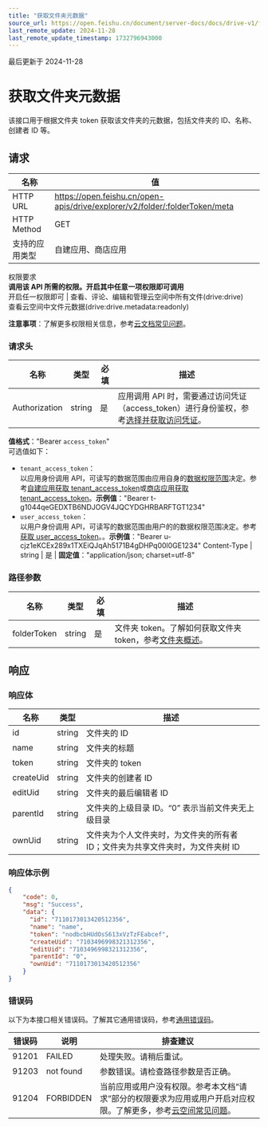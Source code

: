 ```yaml
---
title: "获取文件夹元数据"
source_url: https://open.feishu.cn/document/server-docs/docs/drive-v1/folder/get-folder-meta
last_remote_update: 2024-11-28
last_remote_update_timestamp: 1732796943000
---
```

最后更新于 2024-11-28

# 获取文件夹元数据

该接口用于根据文件夹 token 获取该文件夹的元数据，包括文件夹的 ID、名称、创建者 ID 等。

## 请求
名称 | 值
---|---
HTTP URL | https://open.feishu.cn/open-apis/drive/explorer/v2/folder/:folderToken/meta
HTTP Method | GET
支持的应用类型 | 自建应用、商店应用
权限要求  
            **调用该 API 所需的权限。开启其中任意一项权限即可调用**  
            开启任一权限即可 | 查看、评论、编辑和管理云空间中所有文件(drive:drive)  
查看云空间中文件元数据(drive:drive.metadata:readonly)

**注意事项**：了解更多权限相关信息，参考[云文档常见问题](https://open.feishu.cn/document/ukTMukTMukTM/uczNzUjL3czM14yN3MTN)。
### 请求头

名称 | 类型 | 必填 | 描述
--- | --- | --- | ---
Authorization | string | 是 | 应用调用 API 时，需要通过访问凭证（access_token）进行身份鉴权，参考[选择并获取访问凭证](https://open.feishu.cn/document/ukTMukTMukTM/uMTNz4yM1MjLzUzM#5aa2e490)。  
**值格式**："Bearer `access_token`"  
可选值如下：  
- `tenant_access_token`：  
	以应用身份调用 API，可读写的数据范围由应用自身的[数据权限范围](https://open.feishu.cn/document/home/introduction-to-scope-and-authorization/configure-app-data-permissions)决定。参考[自建应用获取 tenant_access_token](https://open.feishu.cn/document/ukTMukTMukTM/ukDNz4SO0MjL5QzM/auth-v3/auth/tenant_access_token_internal)或[商店应用获取 tenant_access_token](https://open.feishu.cn/document/ukTMukTMukTM/ukDNz4SO0MjL5QzM/auth-v3/auth/tenant_access_token)。**示例值**："Bearer t-g1044qeGEDXTB6NDJOGV4JQCYDGHRBARFTGT1234"  
- `user_access_token`：  
    以用户身份调用 API，可读写的数据范围由用户的的数据权限范围决定。参考[获取 user_access_token](https://open.feishu.cn/document/uAjLw4CM/ukTMukTMukTM/authentication-management/access-token/get-user-access-token)。。**示例值**："Bearer u-cjz1eKCEx289x1TXEiQJqAh5171B4gDHPq00l0GE1234"
Content-Type | string | 是 | **固定值**："application/json; charset=utf-8"

### 路径参数

名称 | 类型 | 必填 | 描述
--- | --- | --- | ---
folderToken | string | 是 | 文件夹 token。了解如何获取文件夹 token，参考[文件夹概述](https://open.feishu.cn/document/ukTMukTMukTM/ugTNzUjL4UzM14CO1MTN/folder-overview)。

## 响应

### 响应体

名称 | 类型 | 描述
--- | --- | ---
id | string | 文件夹的 ID
name | string | 文件夹的标题
token | string | 文件夹的 token
createUid | string | 文件夹的创建者 ID
editUid | string | 文件夹的最后编辑者 ID
parentId | string | 文件夹的上级目录 ID。“0” 表示当前文件夹无上级目录
ownUid | string | 文件夹为个人文件夹时，为文件夹的所有者 ID；文件夹为共享文件夹时，为文件夹树 ID

### 响应体示例
```json
{
	"code": 0,
	"msg": "Success",
	"data": {
      "id": "7110173013420512356",
      "name": "name",
      "token": "nodbcbHUdOsS613xVzTzFEabcef",
      "createUid": "7103496998321312356",
      "editUid": "7103496998321312356",
      "parentId": "0",
      "ownUid": "7110173013420512356"
    }
}
```

### 错误码

以下为本接口相关错误码。了解其它通用错误码，参考[通用错误码](https://open.feishu.cn/document/ukTMukTMukTM/ugjM14COyUjL4ITN)。

错误码 | 说明 | 排查建议
--- | --- | ---
91201 | FAILED | 处理失败。请稍后重试。
91203 | not found | 参数错误。请检查路径参数是否正确。
91204 | FORBIDDEN | 当前应用或用户没有权限。参考本文档“请求”部分的权限要求为应用或用户开启对应权限。了解更多，参考[云空间常见问题](https://open.feishu.cn/document/uAjLw4CM/ukTMukTMukTM/reference/drive-v1/faq)。
